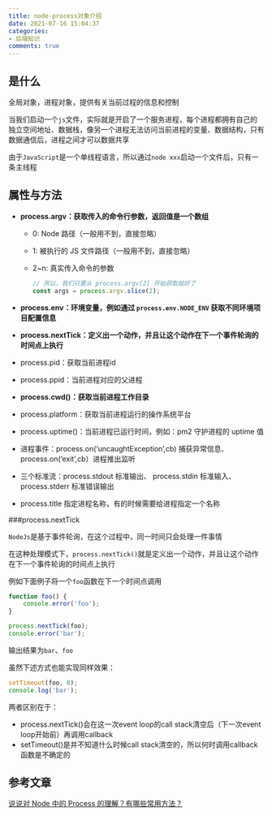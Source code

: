 ```yaml
---
title: node-process对象介绍
date: 2021-07-16 15:04:37
categories:
- 后端知识
comments: true
---
```


## 是什么

全局对象，进程对象，提供有关当前过程的信息和控制

当我们启动一个`js`文件，实际就是开启了一个服务进程，每个进程都拥有自己的独立空间地址、数据栈，像另一个进程无法访问当前进程的变量、数据结构，只有数据通信后，进程之间才可以数据共享

由于`JavaScript`是一个单线程语言，所以通过`node xxx`启动一个文件后，只有一条主线程

<!-- more -->



## 属性与方法

- **process.argv：获取传入的命令行参数，返回值是一个数组**

  - 0: Node 路径（一般用不到，直接忽略）

  - 1: 被执行的 JS 文件路径（一般用不到，直接忽略）

  - 2~n: 真实传入命令的参数

    ```js
    // 所以，我们只要从 process.argv[2] 开始获取就好了
    const args = process.argv.slice(2);
    ```

- **process.env：环境变量，例如通过 `process.env.NODE_ENV` 获取不同环境项目配置信息**

- **process.nextTick：定义出一个动作，并且让这个动作在下一个事件轮询的时间点上执行**

- process.pid：获取当前进程id

- process.ppid：当前进程对应的父进程

- **process.cwd()：获取当前进程工作目录**

- process.platform：获取当前进程运行的操作系统平台

- process.uptime()：当前进程已运行时间，例如：pm2 守护进程的 uptime 值

- 进程事件：process.on(‘uncaughtException’,cb) 捕获异常信息、 process.on(‘exit’,cb）进程推出监听

- 三个标准流：process.stdout 标准输出、 process.stdin 标准输入、 process.stderr 标准错误输出

- process.title 指定进程名称，有的时候需要给进程指定一个名称

###process.nextTick

 `NodeJs`是基于事件轮询，在这个过程中，同一时间只会处理一件事情

在这种处理模式下，`process.nextTick()`就是定义出一个动作，并且让这个动作在下一个事件轮询的时间点上执行

例如下面例子将一个`foo`函数在下一个时间点调用

```js
function foo() {
    console.error('foo');
}

process.nextTick(foo);
console.error('bar');
```

输出结果为`bar`、`foo`

虽然下述方式也能实现同样效果：

```js
setTimeout(foo, 0);
console.log('bar');
```

两者区别在于：

- process.nextTick()会在这一次event loop的call stack清空后（下一次event loop开始前）再调用callback
- setTimeout()是并不知道什么时候call stack清空的，所以何时调用callback函数是不确定的



## 参考文章

[说说对 Node 中的 Process 的理解？有哪些常用方法？](https://mp.weixin.qq.com/s?__biz=MzU1OTgxNDQ1Nw==&mid=2247487758&idx=2&sn=05b9ebbd4e879ec53b5895a209194d43&chksm=fc10d358cb675a4e1dafbf7523365e2843f529292e7c3c8fd9e93d1ea69a80dcfa97049be498&scene=178&cur_album_id=1893465646416330758#rd)
